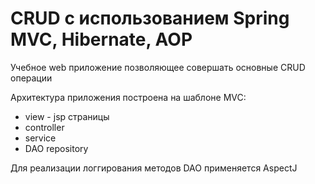 # CRUD с использованием Spring MVC, Hibernate, AOP

Учебное web приложение позволяющее совершать основные CRUD операции

Архитектура приложения построена на шаблоне MVC:
* view - jsp страницы
* controller
* service
* DAO repository

Для реализации логгирования методов DAO применяется AspectJ